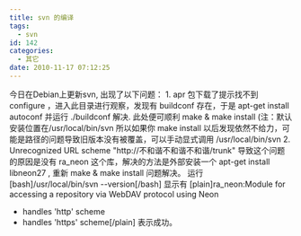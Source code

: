 ```yaml
---
title: svn 的编译
tags:
  - svn
id: 142
categories:
  - 其它
date: 2010-11-17 07:12:25
---
```


今日在Debian上更新svn, 出现了以下问题：
1\. apr 包下载了提示找不到 configure ，进入此目录进行观察，发现有 buildconf 存在，于是 apt-get install autoconf 并运行 ./buildconf 解决. 此处便可顺利 make & make install (注：默认安装位置在/usr/local/bin/svn 所以如果你 make install 以后发现依然不给力，可能是路径的问题导致旧版本没有被覆盖，可以手动显式调用 /usr/local/bin/svn
2\. Unrecognized URL scheme "http://不和谐不和谐不和谐/trunk" 导致这个问题的原因是没有 ra_neon 这个库，解决的方法是外部安装一个 apt-get install libneon27 , 重新 make & make install 问题解决。
运行 [bash]/usr/local/bin/svn --version[/bash] 显示有
[plain]ra_neon:Module for accessing a repository via WebDAV protocol using Neon
- handles 'http' scheme
- handles 'https' scheme[/plain]
表示成功。